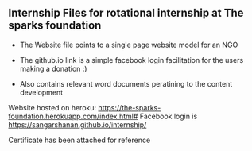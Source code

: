 ## Internship Files for rotational internship at The sparks foundation

* The Website file points to a single page website model for an NGO

* The github.io link is a simple facebook login facilitation for the users making a donation  :)

* Also contains relevant word documents peratining to the content development

Website hosted on heroku: https://the-sparks-foundation.herokuapp.com/index.html#
Facebook login is https://sangarshanan.github.io/internship/

Certificate has been attached for reference
